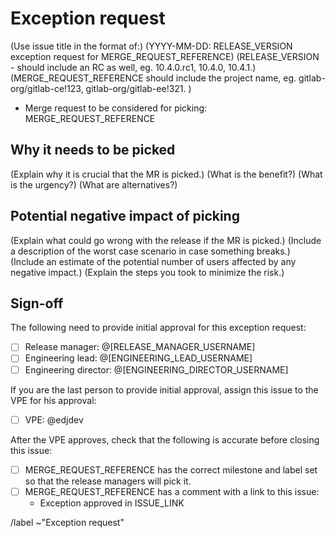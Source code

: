 <!--
# Read me first

This issue should be used to request that your MR be merged into an imminent RC as an exception.

Please read the ["Asking for an exception" docs](https://gitlab.com/gitlab-org/gitlab-ce/blob/master/PROCESS.md#asking-for-an-exception).

Any item inside of () should be removed before the issue is closed.
-->

# Exception request

(Use issue title in the format of:)
(YYYY-MM-DD: RELEASE_VERSION exception request for MERGE_REQUEST_REFERENCE)
(RELEASE_VERSION - should include an RC as well, eg. 10.4.0.rc1, 10.4.0, 10.4.1.)
(MERGE_REQUEST_REFERENCE should include the project name, eg. gitlab-org/gitlab-ce!123, gitlab-org/gitlab-ee!321.
)

- Merge request to be considered for picking: MERGE_REQUEST_REFERENCE

## Why it needs to be picked

(Explain why it is crucial that the MR is picked.)
(What is the benefit?)
(What is the urgency?)
(What are alternatives?)

## Potential negative impact of picking

(Explain what could go wrong with the release if the MR is picked.)
(Include a description of the worst case scenario in case something breaks.)
(Include an estimate of the potential number of users affected by any negative impact.)
(Explain the steps you took to minimize the risk.)

## Sign-off

The following need to provide initial approval for this exception request:

- [ ] Release manager: @[RELEASE_MANAGER_USERNAME]
- [ ] Engineering lead: @[ENGINEERING_LEAD_USERNAME]
- [ ] Engineering director: @[ENGINEERING_DIRECTOR_USERNAME]

If you are the last person to provide initial approval, assign this issue to the
VPE for his approval:

- [ ] VPE: @edjdev

After the VPE approves, check that the following is accurate before closing this
issue:

- [ ] MERGE_REQUEST_REFERENCE has the correct milestone and
label set so that the release managers will pick it.
- [ ] MERGE_REQUEST_REFERENCE has a comment with a link to this issue:
    - Exception approved in ISSUE_LINK

/label ~"Exception request"
